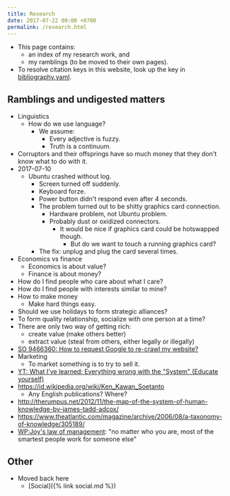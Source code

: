 ```yaml
---
title: Research
date: 2017-07-22 00:00 +0700
permalink: /research.html
---
```


- This page contains:
    - an index of my research work, and
    - my ramblings (to be moved to their own pages).
- To resolve citation keys in this website, look up the key in [bibliography.yaml](https://github.com/edom/edom.github.io/blob/master/bibliography.yaml).

## Ramblings and undigested matters

- Linguistics
    - How do we use language?
        - We assume:
            - Every adjective is fuzzy.
            - Truth is a continuum.
- Corruptors and their offsprings have so much money that they don't know what to do with it.
- 2017-07-10
    - Ubuntu crashed without log.
        - Screen turned off suddenly.
        - Keyboard forze.
        - Power button didn't respond even after 4 seconds.
        - The problem turned out to be shitty graphics card connection.
            - Hardware problem, not Ubuntu problem.
            - Probably dust or oxidized connectors.
                - It would be nice if graphics card could be hotswapped though.
                    - But do we want to touch a running graphics card?
        - The fix: unplug and plug the card several times.
- Economics vs finance
    - Economics is about value?
    - Finance is about money?
- How do I find people who care about what I care?
- How do I find people with interests similar to mine?
- How to make money
    - Make hard things easy.
- Should we use holidays to form strategic alliances?
- To form quality relationship, socialize with one person at a time?
- There are only two way of getting rich:
    - create value (make others better)
    - extract value (steal from others, either legally or illegally)
- [SO 9466360: How to request Google to re-crawl my website?](https://stackoverflow.com/questions/9466360/how-to-request-google-to-re-crawl-my-website)
- Marketing
    - To market something is to try to sell it.
- [YT: What I've learned: Everything wrong with the "System" (Educate yourself)](https://www.youtube.com/watch?v=yzl7oX9FYGE)
- https://id.wikipedia.org/wiki/Ken_Kawan_Soetanto
    - Any English publications? Where?
- http://therumpus.net/2012/11/the-map-of-the-system-of-human-knowledge-by-james-tadd-adcox/
- https://www.theatlantic.com/magazine/archive/2006/08/a-taxonomy-of-knowledge/305189/
- [WP:Joy's law of management](https://en.wikipedia.org/wiki/Joy%27s_law_(management)):
"no matter who you are, most of the smartest people work for someone else"

## Other

- Moved back here
    - [Social]({% link social.md %})

